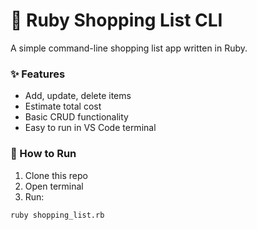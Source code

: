 # 🛒 Ruby Shopping List CLI

A simple command-line shopping list app written in Ruby.

### ✨ Features
- Add, update, delete items
- Estimate total cost
- Basic CRUD functionality
- Easy to run in VS Code terminal

### 🚀 How to Run

1. Clone this repo
2. Open terminal
3. Run:

```bash
ruby shopping_list.rb
